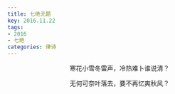 ```yaml
---
title: 七绝无题
key: 2016.11.22
tags: 
- 2016
- 七绝
categories: 律诗
---
```


<p align="center">寒花小雪冬雷声，冷热难卜谁说清？
</p>
<p align="center">无何可奈叶落去，要不再忆爽秋风？
</p>
